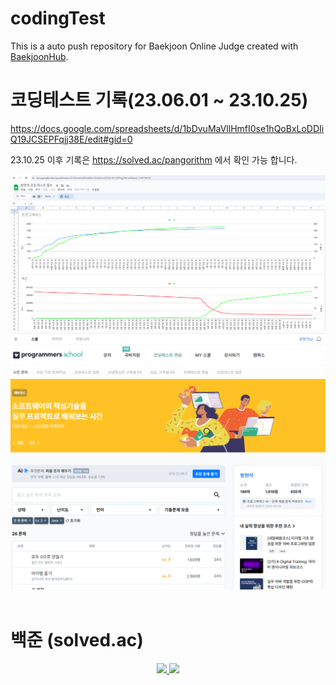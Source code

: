# codingTest
This is a auto push repository for Baekjoon Online Judge created with [BaekjoonHub](https://github.com/BaekjoonHub/BaekjoonHub).

# 코딩테스트 기록(23.06.01 ~ 23.10.25)
https://docs.google.com/spreadsheets/d/1bDvuMaVllHmfI0se1hQoBxLoDDIiQ19JCSEPFqjj38E/edit#gid=0

23.10.25 이후 기록은 https://solved.ac/pangorithm 에서 확인 가능 합니다.

<div>
  <img src='./img/코딩테스트 기록.png'>
  <img src='./img/프로그래머스 200위 돌파.PNG'>
</div>
<br>

# 백준 (solved.ac)
<div align=center>
	<!-- 백준 티어 -->
	<a href="https://solved.ac/pangorithm">
		<img src="http://mazassumnida.wtf/api/v2/generate_badge?boj=pangorithm"/>
	  <img src="http://mazandi.herokuapp.com/api?handle=pangorithm&theme=cold"/>
	</a>
	<br>
  <br>
  <br>
</div>
